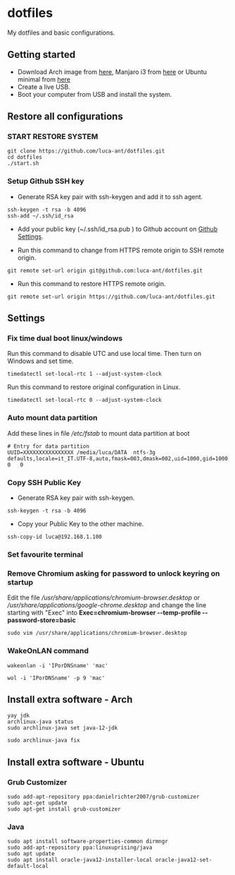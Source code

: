 # dotfiles
My dotfiles and basic configurations.

## Getting started
* Download Arch image from [here](https://www.archlinux.org/download/), Manjaro i3 from [here](https://manjaro.org/download/community/i3/) or Ubuntu minimal from [here](https://wiki.ubuntu-it.org/Installazione/CdMinimale)
* Create a live USB.
* Boot your computer from USB and install the system.

## Restore all configurations

### **START RESTORE SYSTEM**

```
git clone https://github.com/luca-ant/dotfiles.git
cd dotfiles
./start.sh
```


### Setup Github SSH key

* Generate RSA key pair with ssh-keygen and add it to ssh agent.
```
ssh-keygen -t rsa -b 4096
ssh-add ~/.ssh/id_rsa
```

* Add your public key (~/.ssh/id_rsa.pub ) to Github account on [Github Settings](https://github.com/settings/keys).

* Run this command to change from HTTPS remote origin to SSH remote origin. 
```
git remote set-url origin git@github.com:luca-ant/dotfiles.git
```

* Run this command to restore HTTPS remote origin. 
```
git remote set-url origin https://github.com/luca-ant/dotfiles.git
```


## Settings

### Fix time dual boot linux/windows
Run this command to disable UTC and use local time. Then turn on Windows and set time.
```
timedatectl set-local-rtc 1 --adjust-system-clock
```

Run this command to restore original configuration in Linux.
```
timedatectl set-local-rtc 0 --adjust-system-clock
```

### Auto mount data partition
Add these lines in file */etc/fstab* to mount data partition at boot
```
# Entry for data partition
UUID=XXXXXXXXXXXXXXXX /media/luca/DATA	ntfs-3g	defaults,locale=it_IT.UTF-8,auto,fmask=003,dmask=002,uid=1000,gid=1000	0	0
```

### Copy SSH Public Key

* Generate RSA key pair with ssh-keygen.
```
ssh-keygen -t rsa -b 4096
```
* Copy your Public Key to the other machine.
```
ssh-copy-id luca@192.168.1.100
```



### Set favourite terminal

### Remove Chromium asking for password to unlock keyring on startup 
Edit the file */usr/share/applications/chromium-browser.desktop* or */usr/share/applications/google-chrome.desktop* and  change the line starting with "Exec" into **Exec=chromium-browser --temp-profile --password-store=basic**
```
sudo vim /usr/share/applications/chromium-browser.desktop
```
### WakeOnLAN command
```
wakeonlan -i 'IPorDNSname' 'mac'
```
```
wol -i 'IPorDNSname' -p 9 'mac'
```

## Install extra software - Arch

```
yay jdk
archlinux-java status
sudo archlinux-java set java-12-jdk

sudo archlinux-java fix
```

## Install extra software - Ubuntu


### Grub Customizer
```
sudo add-apt-repository ppa:danielrichter2007/grub-customizer
sudo apt-get update
sudo apt-get install grub-customizer
```

### Java
```
sudo apt install software-properties-common dirmngr
sudo add-apt-repository ppa:linuxuprising/java
sudo apt update
sudo apt install oracle-java12-installer-local oracle-java12-set-default-local
```

